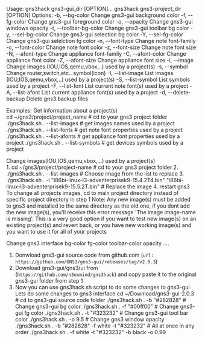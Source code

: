 Usage: gns3hack gns3-gui_dir [OPTION]... <value>
       gns3hack gns3-project_dir [OPTION] <value>
Options:
  -b, --bg-color		Change gns3-gui background color
  -f, --fg-color		Change gns3-gui foreground color
  -o, --opacity			Change gns3-gui windows opacity
  -t, --toolbar-bg-color	Change gns3-gui toolbar bg color
  -y, --sel-bg-color		Change gns3-gui selection bg color
  -Y, --sel-fg-color		Change gns3-gui selelction fg color
  -n, --font-type		Change note font-family
  -c, --font-color		Change note font color
  -z, --font-size		Change note font size
  -N, --afont-type		Change appliance font-family
  -C, --afont-color		Change appliance font color
  -Z, --afont-size		Change appliance font size
  -i, --image			Change images (IOU,IOS,qemu,vbox,..) used by a  project(s)
  -s, --symbol			Change router,switch,etc.. symbol(icon)
  -I, --list-image		List images (IOU,IOS,qemu,vbox,..) used by a project(s)
  -S, --list-symbol		List symbols used by a project
  -F, --list-font		List current note font(s) used by a project
  -A, --list-afont		List current appliance font(s) used by a project
  -d, --delete-backup		Delete gns3.backup files

Examples:
Get information about a project(s)	
    cd ~/gns3/project/project_name	# cd to your gns3 project folder
    ./gns3hack.sh . --list-images	# get images names used by a project
    ./gns3hack.sh . --list-fonts	# get note font properties used by a project
    ./gns3hack.sh . --list-afonts	# get appliance font properties used by a project 
    ./gns3hack.sh . --list-symbols	# get devices symbols used by a project

Change images(IOU,IOS,qemu,vbox,...) used by a project(s)	
    1. cd ~/gns3/project/project-name	# cd to your gns3 project folder
    2. ./gns3hack.sh . --list-images	# Choose image from the list to replace
    3. ./gns3hack.sh . -i "i86bi-linux-l3-adventerprisek9-15.4.2T4.bin" "i86bi-linux-l3-adventerprisek9-15.5.2T.bin"	# Replace the image
    4. restart gns3
To change all projects images, cd to main project directory instead of specific project directory in step 1 
Note: Any new image(s) must be added to gns3 and installed to the same directory as the old one, if you dont add the new image(s), you'll receive this error message 'The image image-name is missing'. This is a very good option if you want to test new image(s) on an existing project(s) and revert back, or you have new working image(s) and you want to use it for all of your projects

Change gns3 interface bg-color fg-color toolbar-color opacity ....
1. Donwload gns3-gui source code from github.com (`url: https://github.com/GNS3/gns3-gui/releases/tag/v2.0.3`)
2. Download gns3-gui/gns3/ui from (`https://github.com/n3oxmind/gns3hack`) and copy paste it to the original gns3-gui folder from step 1
3. Now you can use gns3hack.sh script to do some changes to gns3-gui
Lets do some changes to gns3 interface
  cd ~/Download/gns3-gui-2.0.3		# cd to gns3-gui source code folder
  ./gns3hack.sh . -b "#282828"		# Change gns3-gui bg color
  ./gns3hack.sh . -f "#00ff00"		# Change gns3-gui fg color
  ./gns3hack.sh . -t "#323232"		# Change gns3-gui tool bar color
  ./gns3hack.sh . -o 9.5		# Change gns3 window opacity
  ./gns3hack.sh . -b "#282828" -f white -t "#323232"		# All at once in any order
  ./gns3hack.sh . -f white -t "#323232" -b black -o 0.99		

